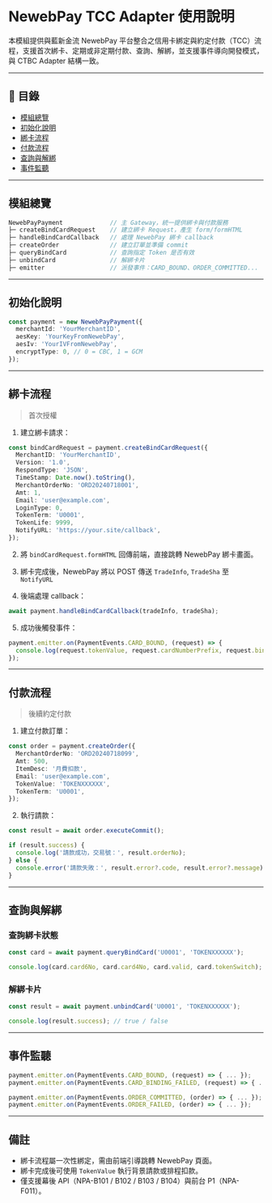 # NewebPay TCC Adapter 使用說明

本模組提供與藍新金流 NewebPay 平台整合之信用卡綁定與約定付款（TCC）流程，支援首次綁卡、定期或非定期付款、查詢、解綁，並支援事件導向開發模式，與 CTBC Adapter 結構一致。

---

## 📌 目錄

- [模組總覽](#模組總覽)
- [初始化說明](#初始化說明)
- [綁卡流程](#綁卡流程)
- [付款流程](#付款流程)
- [查詢與解綁](#查詢與解綁)
- [事件監聽](#事件監聽)

---

## 模組總覽

```ts
NewebPayPayment             // 主 Gateway，統一提供綁卡與付款服務
├─ createBindCardRequest    // 建立綁卡 Request，產生 form/formHTML
├─ handleBindCardCallback   // 處理 NewebPay 綁卡 callback
├─ createOrder              // 建立訂單並準備 commit
├─ queryBindCard            // 查詢指定 Token 是否有效
├─ unbindCard               // 解綁卡片
├─ emitter                  // 派發事件：CARD_BOUND、ORDER_COMMITTED...
```

---

## 初始化說明

```ts
const payment = new NewebPayPayment({
  merchantId: 'YourMerchantID',
  aesKey: 'YourKeyFromNewebPay',
  aesIv: 'YourIVFromNewebPay',
  encryptType: 0, // 0 = CBC, 1 = GCM
});
```

---

## 綁卡流程

> 首次授權

1. 建立綁卡請求：

```ts
const bindCardRequest = payment.createBindCardRequest({
  MerchantID: 'YourMerchantID',
  Version: '1.0',
  RespondType: 'JSON',
  TimeStamp: Date.now().toString(),
  MerchantOrderNo: 'ORD20240718001',
  Amt: 1,
  Email: 'user@example.com',
  LoginType: 0,
  TokenTerm: 'U0001',
  TokenLife: 9999,
  NotifyURL: 'https://your.site/callback',
});
```

2. 將 `bindCardRequest.formHTML` 回傳前端，直接跳轉 NewebPay 綁卡畫面。

3. 綁卡完成後，NewebPay 將以 POST 傳送 `TradeInfo`, `TradeSha` 至 `NotifyURL`

4. 後端處理 callback：

```ts
await payment.handleBindCardCallback(tradeInfo, tradeSha);
```

5. 成功後觸發事件：

```ts
payment.emitter.on(PaymentEvents.CARD_BOUND, (request) => {
  console.log(request.tokenValue, request.cardNumberPrefix, request.bindingDate);
});
```

---

## 付款流程

> 後續約定付款

1. 建立付款訂單：

```ts
const order = payment.createOrder({
  MerchantOrderNo: 'ORD20240718099',
  Amt: 500,
  ItemDesc: '月費扣款',
  Email: 'user@example.com',
  TokenValue: 'TOKENXXXXXX',
  TokenTerm: 'U0001',
});
```

2. 執行請款：

```ts
const result = await order.executeCommit();

if (result.success) {
  console.log('請款成功，交易號：', result.orderNo);
} else {
  console.error('請款失敗：', result.error?.code, result.error?.message);
}
```

---

## 查詢與解綁

### 查詢綁卡狀態

```ts
const card = await payment.queryBindCard('U0001', 'TOKENXXXXXX');

console.log(card.card6No, card.card4No, card.valid, card.tokenSwitch);
```

### 解綁卡片

```ts
const result = await payment.unbindCard('U0001', 'TOKENXXXXXX');

console.log(result.success); // true / false
```

---

## 事件監聽

```ts
payment.emitter.on(PaymentEvents.CARD_BOUND, (request) => { ... });
payment.emitter.on(PaymentEvents.CARD_BINDING_FAILED, (request) => { ... });

payment.emitter.on(PaymentEvents.ORDER_COMMITTED, (order) => { ... });
payment.emitter.on(PaymentEvents.ORDER_FAILED, (order) => { ... });
```

---

## 備註

- 綁卡流程屬一次性綁定，需由前端引導跳轉 NewebPay 頁面。
- 綁卡完成後可使用 `TokenValue` 執行背景請款或排程扣款。
- 僅支援幕後 API（NPA-B101 / B102 / B103 / B104）與前台 P1（NPA-F011）。

